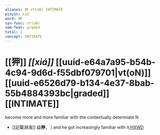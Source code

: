 ```yaml
---
aliases: 狎 vt(oN) INTIMATE
pinyin: xiá
word: 狎
syn-func: vt(oN)
sem-feat: graded
total: 1
concept: INTIMATE 
---
```

# [[狎]] *[[xiá]]*  [[uuid-e64a7a95-b54b-4c94-9d6d-f55dbf079701|vt(oN)]] [[uuid-e6526d79-b134-4e37-8bab-55b4884393bc|graded]] [[INTIMATE]]
become more and more familiar with the contextually determiate N
 - [[記纂淵海]] 益**狎**， / and he got increasingly familiar with it,[HXWD](https://hxwd.org/textview.html?location=CH7x2040_CHANT_030-14a.28)